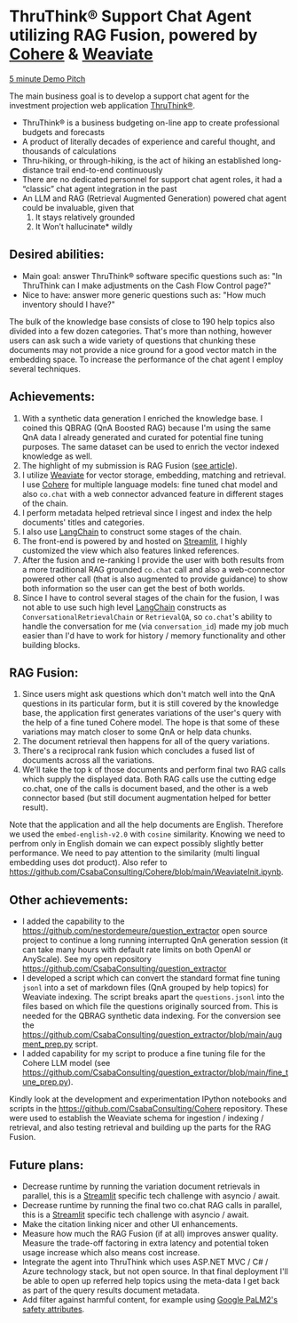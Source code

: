 # ThruThink® Support Chat Agent utilizing RAG Fusion, powered by [Cohere](https://cohere.com/) & [Weaviate](https://weaviate.io/)

[5 minute Demo Pitch](https://youtu.be/SzJB-5rUmDg?t=227)

The main business goal is to develop a support chat agent for the investment projection web application [ThruThink®](https://thruthink.com).
* ThruThink® is a business budgeting on-line app to create professional budgets and forecasts
* A product of literally decades of experience and careful thought, and thousands of calculations
* Thru-hiking, or through-hiking, is the act of hiking an established long-distance trail end-to-end continuously
* There are no dedicated personnel for support chat agent roles, it had a “classic” chat agent integration in the past
* An LLM and RAG (Retrieval Augmented Generation) powered chat agent could be invaluable, given that
  1. It stays relatively grounded
  2. It Won’t hallucinate* wildly

## Desired abilities:
* Main goal: answer ThruThink® software specific questions such as: "In ThruThink can I make adjustments on the Cash Flow Control page?"
* Nice to have: answer more generic questions such as: "How much inventory should I have?"

The bulk of the knowledge base consists of close to 190 help topics also divided into a few dozen categories.
That's more than nothing, however users can ask such a wide variety of questions that chunking these documents may not provide a nice ground for a good vector match in the embedding space. To increase the performance of the chat agent I employ several techniques.

## Achievements:
1. With a synthetic data generation I enriched the knowledge base. I coined this QBRAG (QnA Boosted RAG) because I'm using the same QnA data I already generated and curated for potential fine tuning purposes. The same dataset can be used to enrich the vector indexed knowledge as well.
2. The highlight of my submission is RAG Fusion ([see article](https://towardsdatascience.com/forget-rag-the-future-is-rag-fusion-1147298d8ad1)).
3. I utilize [Weaviate](https://weaviate.io/) for vector storage, embedding, matching and retrieval. I use [Cohere](https://cohere.com/) for multiple language models: fine tuned chat model and also `co.chat` with a web connector advanced feature in different stages of the chain.
4. I perform metadata helped retrieval since I ingest and index the help documents' titles and categories.
5. I also use [LangChain](https://www.langchain.com/) to construct some stages of the chain.
6. The front-end is powered by and hosted on [Streamlit](https://streamlit.io/), I highly customized the view which also features linked references.
7. After the fusion and re-ranking I provide the user with both results from a more traditional RAG grounded `co.chat` call and also a web-connector powered other call (that is also augmented to provide guidance) to show both information so the user can get the best of both worlds.
8. Since I have to control several stages of the chain for the fusion, I was not able to use such high level [LangChain](https://www.langchain.com/) constructs as `ConversationalRetrievalChain` or `RetrievalQA`, so `co.chat`'s ability to handle the conversation for me (via `conversation_id`) made my job much easier than I'd have to work for history / memory functionality and other building blocks.

## RAG Fusion:
1. Since users might ask questions which don't match well into the QnA questions in its particular form, but it is still covered by the knowledge base, the application first generates variations of the user's query with the help of a fine tuned Cohere model. The hope is that some of these variations may match closer to some QnA or help data chunks.
2. The document retrieval then happens for all of the query variations.
3. There's a reciprocal rank fusion which concludes a fused list of documents across all the variations.
4. We'll take the top k of those documents and perform final two RAG calls which supply the displayed data. Both RAG calls use the cutting edge co.chat, one of the calls is document based, and the other is a web connector based (but still document augmentation helped for better result).

Note that the application and all the help documents are English. Therefore we used the `embed-english-v2.0` with `cosine` similarity. Knowing we need to perfrom only in English domain we can expect possibly slightly better performance. We need to pay attention to the similarity (multi lingual embedding uses dot product). Also refer to https://github.com/CsabaConsulting/Cohere/blob/main/WeaviateInit.ipynb.

## Other achievements:
* I added the capability to the https://github.com/nestordemeure/question_extractor open source project to continue a long running interrupted QnA generation session (it can take many hours with default rate limits on both OpenAI or AnyScale). See my open repository https://github.com/CsabaConsulting/question_extractor
* I developed a script which can convert the standard format fine tuning `jsonl` into a set of markdown files (QnA grouped by help topics) for Weaviate indexing. The script breaks apart the `questions.jsonl` into the files based on which file the questions originally sourced from. This is needed for the QBRAG synthetic data indexing. For the conversion see the https://github.com/CsabaConsulting/question_extractor/blob/main/augment_prep.py script.
* I added capability for my script to produce a fine tuning file for the Cohere LLM model (see https://github.com/CsabaConsulting/question_extractor/blob/main/fine_tune_prep.py).

Kindly look at the development and experimentation IPython notebooks and scripts in the https://github.com/CsabaConsulting/Cohere repository. These were used to establish the Weaviate schema for ingestion / indexing / retrieval, and also testing retrieval and building up the parts for the RAG Fusion.

## Future plans:
* Decrease runtime by running the variation document retrievals in parallel, this is a [Streamlit](https://streamlit.io/) specific tech challenge with asyncio / await.
* Decrease runtime by running the final two co.chat RAG calls in parallel, this is a [Streamlit](https://streamlit.io/) specific tech challenge with asyncio / await.
* Make the citation linking nicer and other UI enhancements.
* Measure how much the RAG Fusion (if at all) improves answer quality. Measure the trade-off factoring in extra latency and potential token usage increase which also means cost increase.
* Integrate the agent into ThruThink which uses ASP.NET MVC / C# / Azure technology stack, but not open source. In that final deployment I'll be able to open up referred help topics using the meta-data I get back as part of the query results document metadata.
* Add filter against harmful content, for example using [Google PaLM2's safety attributes](https://cloud.google.com/vertex-ai/docs/generative-ai/learn/responsible-ai#attribute-descriptions).
